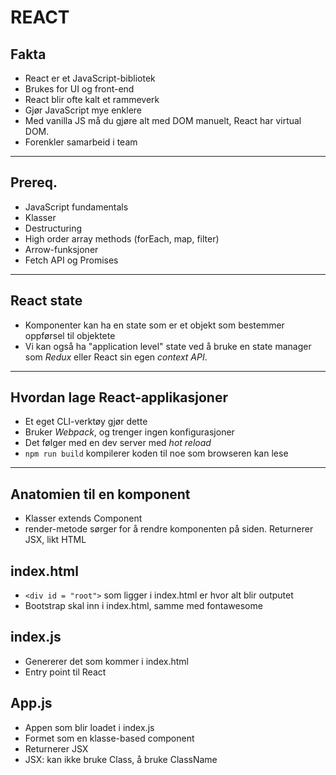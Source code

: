 # REACT

## Fakta
- React er et JavaScript-bibliotek
- Brukes for UI og front-end
- React blir ofte kalt et rammeverk
- Gjør JavaScript mye enklere
- Med vanilla JS må du gjøre alt med DOM manuelt, React har virtual DOM.
- Forenkler samarbeid i team

---

## Prereq.
- JavaScript fundamentals
- Klasser
- Destructuring
- High order array methods (forEach, map, filter)
- Arrow-funksjoner
- Fetch API og Promises
  
---

## React state
- Komponenter kan ha en state som er et objekt som bestemmer oppførsel til objektete
- Vi kan også ha "application level" state ved å bruke en state manager som _Redux_ eller React sin egen _context API_.

---

## Hvordan lage React-applikasjoner
- Et eget CLI-verktøy gjør dette
- Bruker _Webpack_, og trenger ingen konfigurasjoner
- Det følger med en dev server med _hot reload_
- `npm run build` kompilerer koden til noe som browseren kan lese

---

## Anatomien til en komponent
- Klasser extends Component
- render-metode sørger for å rendre komponenten på siden. Returnerer JSX, likt HTML



## index.html
- `<div id = "root">` som ligger i index.html er hvor alt blir outputet
- Bootstrap skal inn i index.html, samme med fontawesome

## index.js
-  Genererer det som kommer i index.html
-  Entry point til React

## App.js
- Appen som blir loadet i index.js
- Formet som en klasse-based component
- Returnerer JSX
- JSX: kan ikke bruke Class, å bruke ClassName